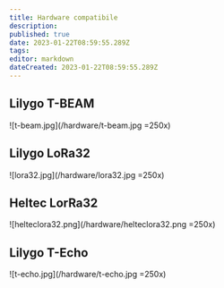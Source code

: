 ```yaml
---
title: Hardware compatibile
description: 
published: true
date: 2023-01-22T08:59:55.289Z
tags: 
editor: markdown
dateCreated: 2023-01-22T08:59:55.289Z
---
```


## Lilygo T-BEAM
![t-beam.jpg](/hardware/t-beam.jpg =250x)

## Lilygo LoRa32
![lora32.jpg](/hardware/lora32.jpg =250x)

## Heltec LorRa32
![helteclora32.png](/hardware/helteclora32.png =250x)

## Lilygo T-Echo
![t-echo.jpg](/hardware/t-echo.jpg =250x)

